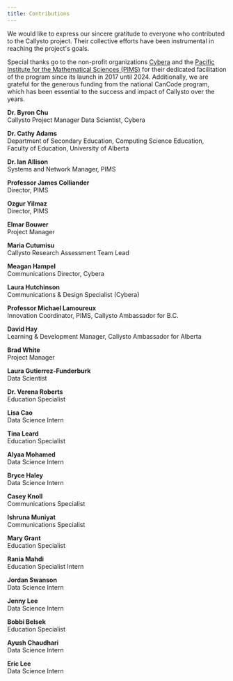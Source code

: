 ```yaml
---
title: Contributions
---
```

We would like to express our sincere gratitude to everyone who contributed to the Callysto project. Their collective efforts have been instrumental in reaching the project's goals.

Special thanks go to the non-profit organizations <a href="https://www.cybera.ca">Cybera</a> and the <a href="https://www.pims.math.ca/">Pacific Institute for the Mathematical Sciences (PIMS)</a> for their dedicated facilitation of the program since its launch in 2017 until 2024. Additionally, we are grateful for the generous funding from the national CanCode program, which has been essential to the success and impact of Callysto over the years.


<b>Dr. Byron Chu</b><br>
Callysto Project Manager
Data Scientist, Cybera

<b>Dr. Cathy Adams</b><br>
Department of Secondary Education, Computing Science Education, Faculty of Education, University of Alberta

<b>Dr. Ian Allison</b><br>
Systems and Network Manager, PIMS

<b>Professor James Colliander</b><br>
Director, PIMS

<b>Ozgur Yilmaz</b><br>
Director, PIMS

<b>Elmar Bouwer</b><br>
Project Manager

<b>Maria Cutumisu</b><br>
Callysto Research Assessment Team Lead

<b>Meagan Hampel</b><br>
Communications Director, Cybera

<b>Laura Hutchinson</b><br>
Communications & Design Specialist (Cybera)

<b>Professor Michael Lamoureux</b><br>
Innovation Coordinator, PIMS, Callysto Ambassador for B.C.

<b>David Hay</b><br>
Learning & Development Manager, Callysto Ambassador for Alberta

<b>Brad White</b><br>
Project Manager

<b>Laura Gutierrez-Funderburk</b><br>
Data Scientist

<b>Dr. Verena Roberts</b><br>
Education Specialist

<b>Lisa Cao</b><br>
Data Science Intern

<b>Tina Leard</b><br>
Education Specialist 

<b>Alyaa Mohamed</b><br>
Data Science Intern

<b>Bryce Haley</b><br>
Data Science Intern

<b>Casey Knoll</b><br>
Communications Specialist

<b>Ishruna Muniyat</b><br>
Communications Specialist

<b>Mary Grant</b><br>
Education Specialist

<b>Rania Mahdi</b><br>
Education Specialist Intern

<b>Jordan Swanson</b><br>
Data Science Intern

<b>Jenny Lee</b><br>
Data Science Intern

<b>Bobbi Belsek</b><br>
Education Specialist

<b>Ayush Chaudhari</b><br>
Data Science Intern

<b>Eric Lee</b><br>
Data Science Intern